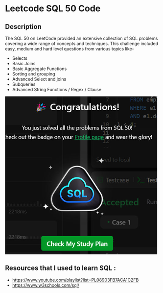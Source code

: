 # Leetcode SQL 50 Code

## Description

The SQL 50 on LeetCode provided an extensive collection of SQL problems covering a wide range of concepts and techniques. This challenge included easy, medium and hard level questions from various topics like-

- Selects
- Basic Joins
- Basic Aggregate Functions
- Sorting and grouping
- Advanced Select and joins
- Subqueries
- Advanced String Functions / Regex / Clause

![Alt text](https://github.com/thanush-ramesh/Leetcode-SQL-50/raw/master/SQL50.jpg)


## Resources that I used to learn SQL :

- https://www.youtube.com/playlist?list=PL08903FB7ACA1C2FB
- https://www.w3schools.com/sql/
